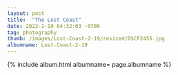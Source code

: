 ```yaml
---
layout: post
title:  "The Lost Coast"
date: 2022-2-19 04:32:03 -0700
tag: photography
thumb: /images/Lost-Coast-2-19/resized/DSCF2455.jpg
albumname: Lost-Coast-2-19
---
```



<div class='wrapper-blog'>
{% include album.html albumname= page.albumname %}
</div>